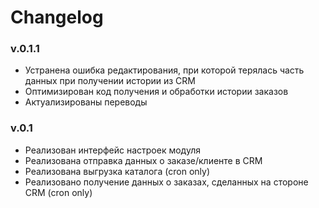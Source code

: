 Changelog
=========

### v.0.1.1

* Устранена ошибка редактирования, при которой терялась часть данных при получении истории из CRM
* Оптимизирован код получения и обработки истории заказов
* Актуализированы переводы


### v.0.1

* Реализован интерфейс настроек модуля
* Реализована отправка данных о заказе/клиенте в CRM
* Реализована выгрузка каталога (cron only)
* Реализовано получение данных о заказах, сделанных на стороне CRM (cron only)

